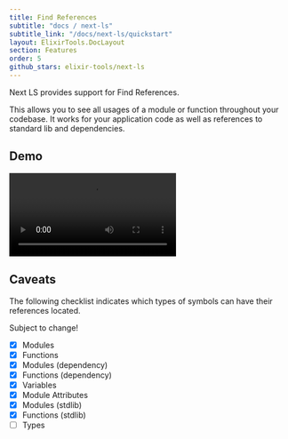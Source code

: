 ```yaml
---
title: Find References
subtitle: "docs / next-ls"
subtitle_link: "/docs/next-ls/quickstart"
layout: ElixirTools.DocLayout
section: Features
order: 5
github_stars: elixir-tools/next-ls
---
```


Next LS provides support for Find References.

This allows you to see all usages of a module or function throughout your codebase. It works for your application code as well as references to standard lib and dependencies.

## Demo

<video src="https://f005.backblazeb2.com/file/elixir-tools/next-ls-find-references.mp4" controls></video>

## Caveats

The following checklist indicates which types of symbols can have their references located.

Subject to change!

- [x] Modules
- [x] Functions
- [x] Modules (dependency)
- [x] Functions (dependency)
- [x] Variables 
- [x] Module Attributes
- [x] Modules (stdlib)
- [x] Functions (stdlib)
- [ ] Types
